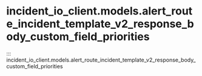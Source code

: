 # incident_io_client.models.alert_route_incident_template_v2_response_body_custom_field_priorities

::: incident_io_client.models.alert_route_incident_template_v2_response_body_custom_field_priorities